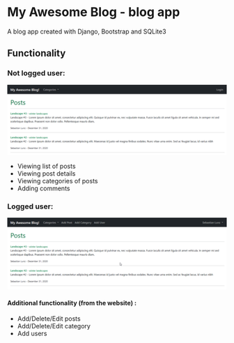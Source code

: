 # My Awesome Blog - blog app
A blog app created with Django, Bootstrap and SQLite3
## Functionality
### Not logged user:
![Screen of not logged user](./images/screen_not_logged.png)
* Viewing list of posts
* Viewing post details
* Viewing categories of posts
* Adding comments
### Logged user:
![Screen of logged user](./images/screen_logged.png)
#### Additional functionality (from the website) :
* Add/Delete/Edit posts
* Add/Delete/Edit category
* Add users

